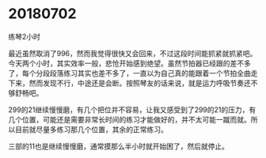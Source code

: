 # 20180702

练琴2小时

最近虽然取消了996，然而我觉得很快又会回来，不过这段时间能抓紧就抓紧吧。今天两个小时，其实效率一般，悲怆开始感到绝望。虽然节拍器已经跟的差不多了，每个分段段落练习其实也差不多了，一直以为自己真的能跟着一个节拍全曲走下来，然而发现不行，中途还是会断。按照琴友的话来说，就是运力呼吸节奏还不够舒畅吧。

299的21继续慢慢磨，有几个把位并不容易，让我又感受到了299的21的压力，有几个位置，可能还是需要非常长时间的练习才能做好的，并不太可能一蹴而就。所以目前就尽量多练习那几个位置，其余的正常练习。

三部的11也是继续慢慢磨，通常摸那么半小时就开始困了，然后就停止。

